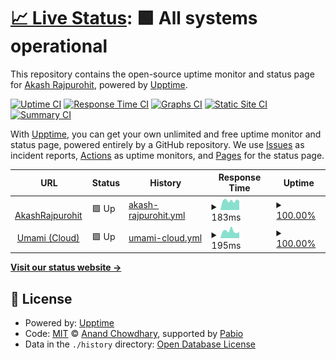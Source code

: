 # [📈 Live Status](https://AkashRajpurohit.github.io/upptime): <!--live status--> **🟩 All systems operational**

This repository contains the open-source uptime monitor and status page for [Akash Rajpurohit](https://akashrajpurohit.com), powered by [Upptime](https://github.com/upptime/upptime).

[![Uptime CI](https://github.com/AkashRajpurohit/upptime/workflows/Uptime%20CI/badge.svg)](https://github.com/AkashRajpurohit/upptime/actions?query=workflow%3A%22Uptime+CI%22)
[![Response Time CI](https://github.com/AkashRajpurohit/upptime/workflows/Response%20Time%20CI/badge.svg)](https://github.com/AkashRajpurohit/upptime/actions?query=workflow%3A%22Response+Time+CI%22)
[![Graphs CI](https://github.com/AkashRajpurohit/upptime/workflows/Graphs%20CI/badge.svg)](https://github.com/AkashRajpurohit/upptime/actions?query=workflow%3A%22Graphs+CI%22)
[![Static Site CI](https://github.com/AkashRajpurohit/upptime/workflows/Static%20Site%20CI/badge.svg)](https://github.com/AkashRajpurohit/upptime/actions?query=workflow%3A%22Static+Site+CI%22)
[![Summary CI](https://github.com/AkashRajpurohit/upptime/workflows/Summary%20CI/badge.svg)](https://github.com/AkashRajpurohit/upptime/actions?query=workflow%3A%22Summary+CI%22)

With [Upptime](https://upptime.js.org), you can get your own unlimited and free uptime monitor and status page, powered entirely by a GitHub repository. We use [Issues](https://github.com/AkashRajpurohit/upptime/issues) as incident reports, [Actions](https://github.com/AkashRajpurohit/upptime/actions) as uptime monitors, and [Pages](https://AkashRajpurohit.github.io/upptime) for the status page.

<!--start: status pages-->
<!-- This summary is generated by Upptime (https://github.com/upptime/upptime) -->
<!-- Do not edit this manually, your changes will be overwritten -->
<!-- prettier-ignore -->
| URL | Status | History | Response Time | Uptime |
| --- | ------ | ------- | ------------- | ------ |
| <img alt="" src="https://icons.duckduckgo.com/ip3/akashrajpurohit.com.ico" height="13"> [AkashRajpurohit](https://akashrajpurohit.com) | 🟩 Up | [akash-rajpurohit.yml](https://github.com/AkashRajpurohit/upptime/commits/HEAD/history/akash-rajpurohit.yml) | <details><summary><img alt="Response time graph" src="./graphs/akash-rajpurohit/response-time-week.png" height="20"> 183ms</summary><br><a href="https://AkashRajpurohit.github.io/upptime/history/akash-rajpurohit"><img alt="Response time 197" src="https://img.shields.io/endpoint?url=https%3A%2F%2Fraw.githubusercontent.com%2FAkashRajpurohit%2Fupptime%2FHEAD%2Fapi%2Fakash-rajpurohit%2Fresponse-time.json"></a><br><a href="https://AkashRajpurohit.github.io/upptime/history/akash-rajpurohit"><img alt="24-hour response time 182" src="https://img.shields.io/endpoint?url=https%3A%2F%2Fraw.githubusercontent.com%2FAkashRajpurohit%2Fupptime%2FHEAD%2Fapi%2Fakash-rajpurohit%2Fresponse-time-day.json"></a><br><a href="https://AkashRajpurohit.github.io/upptime/history/akash-rajpurohit"><img alt="7-day response time 183" src="https://img.shields.io/endpoint?url=https%3A%2F%2Fraw.githubusercontent.com%2FAkashRajpurohit%2Fupptime%2FHEAD%2Fapi%2Fakash-rajpurohit%2Fresponse-time-week.json"></a><br><a href="https://AkashRajpurohit.github.io/upptime/history/akash-rajpurohit"><img alt="30-day response time 203" src="https://img.shields.io/endpoint?url=https%3A%2F%2Fraw.githubusercontent.com%2FAkashRajpurohit%2Fupptime%2FHEAD%2Fapi%2Fakash-rajpurohit%2Fresponse-time-month.json"></a><br><a href="https://AkashRajpurohit.github.io/upptime/history/akash-rajpurohit"><img alt="1-year response time 197" src="https://img.shields.io/endpoint?url=https%3A%2F%2Fraw.githubusercontent.com%2FAkashRajpurohit%2Fupptime%2FHEAD%2Fapi%2Fakash-rajpurohit%2Fresponse-time-year.json"></a></details> | <details><summary><a href="https://AkashRajpurohit.github.io/upptime/history/akash-rajpurohit">100.00%</a></summary><a href="https://AkashRajpurohit.github.io/upptime/history/akash-rajpurohit"><img alt="All-time uptime 100.00%" src="https://img.shields.io/endpoint?url=https%3A%2F%2Fraw.githubusercontent.com%2FAkashRajpurohit%2Fupptime%2FHEAD%2Fapi%2Fakash-rajpurohit%2Fuptime.json"></a><br><a href="https://AkashRajpurohit.github.io/upptime/history/akash-rajpurohit"><img alt="24-hour uptime 100.00%" src="https://img.shields.io/endpoint?url=https%3A%2F%2Fraw.githubusercontent.com%2FAkashRajpurohit%2Fupptime%2FHEAD%2Fapi%2Fakash-rajpurohit%2Fuptime-day.json"></a><br><a href="https://AkashRajpurohit.github.io/upptime/history/akash-rajpurohit"><img alt="7-day uptime 100.00%" src="https://img.shields.io/endpoint?url=https%3A%2F%2Fraw.githubusercontent.com%2FAkashRajpurohit%2Fupptime%2FHEAD%2Fapi%2Fakash-rajpurohit%2Fuptime-week.json"></a><br><a href="https://AkashRajpurohit.github.io/upptime/history/akash-rajpurohit"><img alt="30-day uptime 100.00%" src="https://img.shields.io/endpoint?url=https%3A%2F%2Fraw.githubusercontent.com%2FAkashRajpurohit%2Fupptime%2FHEAD%2Fapi%2Fakash-rajpurohit%2Fuptime-month.json"></a><br><a href="https://AkashRajpurohit.github.io/upptime/history/akash-rajpurohit"><img alt="1-year uptime 100.00%" src="https://img.shields.io/endpoint?url=https%3A%2F%2Fraw.githubusercontent.com%2FAkashRajpurohit%2Fupptime%2FHEAD%2Fapi%2Fakash-rajpurohit%2Fuptime-year.json"></a></details>
| <img alt="" src="https://icons.duckduckgo.com/ip3/tanjiro.akashrajpurohit.com.ico" height="13"> [Umami (Cloud)](https://tanjiro.akashrajpurohit.com) | 🟩 Up | [umami-cloud.yml](https://github.com/AkashRajpurohit/upptime/commits/HEAD/history/umami-cloud.yml) | <details><summary><img alt="Response time graph" src="./graphs/umami-cloud/response-time-week.png" height="20"> 195ms</summary><br><a href="https://AkashRajpurohit.github.io/upptime/history/umami-cloud"><img alt="Response time 190" src="https://img.shields.io/endpoint?url=https%3A%2F%2Fraw.githubusercontent.com%2FAkashRajpurohit%2Fupptime%2FHEAD%2Fapi%2Fumami-cloud%2Fresponse-time.json"></a><br><a href="https://AkashRajpurohit.github.io/upptime/history/umami-cloud"><img alt="24-hour response time 171" src="https://img.shields.io/endpoint?url=https%3A%2F%2Fraw.githubusercontent.com%2FAkashRajpurohit%2Fupptime%2FHEAD%2Fapi%2Fumami-cloud%2Fresponse-time-day.json"></a><br><a href="https://AkashRajpurohit.github.io/upptime/history/umami-cloud"><img alt="7-day response time 195" src="https://img.shields.io/endpoint?url=https%3A%2F%2Fraw.githubusercontent.com%2FAkashRajpurohit%2Fupptime%2FHEAD%2Fapi%2Fumami-cloud%2Fresponse-time-week.json"></a><br><a href="https://AkashRajpurohit.github.io/upptime/history/umami-cloud"><img alt="30-day response time 184" src="https://img.shields.io/endpoint?url=https%3A%2F%2Fraw.githubusercontent.com%2FAkashRajpurohit%2Fupptime%2FHEAD%2Fapi%2Fumami-cloud%2Fresponse-time-month.json"></a><br><a href="https://AkashRajpurohit.github.io/upptime/history/umami-cloud"><img alt="1-year response time 190" src="https://img.shields.io/endpoint?url=https%3A%2F%2Fraw.githubusercontent.com%2FAkashRajpurohit%2Fupptime%2FHEAD%2Fapi%2Fumami-cloud%2Fresponse-time-year.json"></a></details> | <details><summary><a href="https://AkashRajpurohit.github.io/upptime/history/umami-cloud">100.00%</a></summary><a href="https://AkashRajpurohit.github.io/upptime/history/umami-cloud"><img alt="All-time uptime 99.99%" src="https://img.shields.io/endpoint?url=https%3A%2F%2Fraw.githubusercontent.com%2FAkashRajpurohit%2Fupptime%2FHEAD%2Fapi%2Fumami-cloud%2Fuptime.json"></a><br><a href="https://AkashRajpurohit.github.io/upptime/history/umami-cloud"><img alt="24-hour uptime 100.00%" src="https://img.shields.io/endpoint?url=https%3A%2F%2Fraw.githubusercontent.com%2FAkashRajpurohit%2Fupptime%2FHEAD%2Fapi%2Fumami-cloud%2Fuptime-day.json"></a><br><a href="https://AkashRajpurohit.github.io/upptime/history/umami-cloud"><img alt="7-day uptime 100.00%" src="https://img.shields.io/endpoint?url=https%3A%2F%2Fraw.githubusercontent.com%2FAkashRajpurohit%2Fupptime%2FHEAD%2Fapi%2Fumami-cloud%2Fuptime-week.json"></a><br><a href="https://AkashRajpurohit.github.io/upptime/history/umami-cloud"><img alt="30-day uptime 100.00%" src="https://img.shields.io/endpoint?url=https%3A%2F%2Fraw.githubusercontent.com%2FAkashRajpurohit%2Fupptime%2FHEAD%2Fapi%2Fumami-cloud%2Fuptime-month.json"></a><br><a href="https://AkashRajpurohit.github.io/upptime/history/umami-cloud"><img alt="1-year uptime 99.99%" src="https://img.shields.io/endpoint?url=https%3A%2F%2Fraw.githubusercontent.com%2FAkashRajpurohit%2Fupptime%2FHEAD%2Fapi%2Fumami-cloud%2Fuptime-year.json"></a></details>

<!--end: status pages-->

[**Visit our status website →**](https://AkashRajpurohit.github.io/upptime)

## 📄 License

- Powered by: [Upptime](https://github.com/upptime/upptime)
- Code: [MIT](./LICENSE) © [Anand Chowdhary](https://anandchowdhary.com), supported by [Pabio](https://pabio.com)
- Data in the `./history` directory: [Open Database License](https://opendatacommons.org/licenses/odbl/1-0/)
